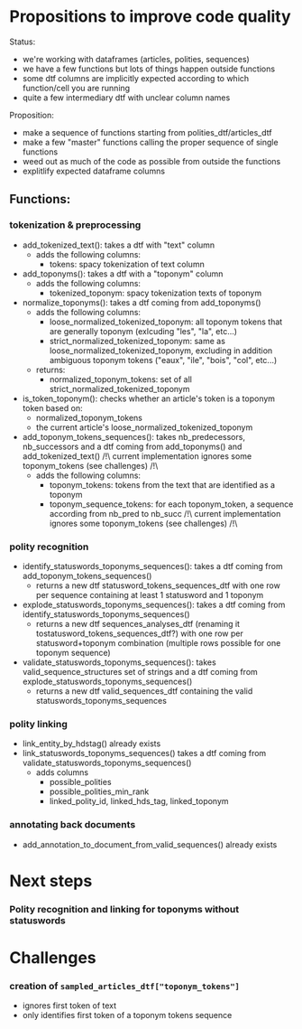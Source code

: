 # Propositions to improve code quality
Status:
- we're working with dataframes (articles, polities, sequences)
- we have a few functions but lots of things happen outside functions
- some dtf columns are implicitly expected according to which function/cell you are running
- quite a few intermediary dtf with unclear column names

Proposition:
- make a sequence of functions starting from polities_dtf/articles_dtf
- make a few "master" functions calling the proper sequence of single functions
- weed out as much of the code as possible from outside the functions
- explitlify expected dataframe columns 

## Functions:
### tokenization & preprocessing
- add_tokenized_text(): takes a dtf with "text" column
    + adds the following columns:
        - tokens: spacy tokenization of text column
- add_toponyms(): takes a dtf with a "toponym" column
    + adds the following columns:
        - tokenized_toponym: spacy tokenization texts of toponym
- normalize_toponyms(): takes a dtf coming from add_toponyms()
    + adds the following columns:
        - loose_normalized_tokenized_toponym: all toponym tokens that are generally toponym (exlcuding "les", "la", etc...)
        - strict_normalized_tokenized_toponym: same as loose_normalized_tokenized_toponym, excluding in addition ambiguous toponym tokens ("eaux", "ile", "bois", "col", etc...)
    + returns:
        - normalized_toponym_tokens: set of all strict_normalized_tokenized_toponym
- is_token_toponym(): checks whether an article's token is a toponym token based on:
    + normalized_toponym_tokens
    + the current article's loose_normalized_tokenized_toponym
- add_toponym_tokens_sequences(): takes nb_predecessors, nb_successors and a dtf coming from add_toponyms() and add_tokenized_text()
    /!\ current implementation ignores some toponym_tokens (see challenges) /!\
    + adds the following columns:
        - toponym_tokens: tokens from the text that are identified as a toponym 
        - toponym_sequence_tokens: for each toponym_token, a sequence according from nb_pred to nb_succ
    /!\ current implementation ignores some toponym_tokens (see challenges) /!\
### polity recognition
- identify_statuswords_toponyms_sequences(): takes a dtf coming from add_toponym_tokens_sequences()
    + returns a new dtf statusword_tokens_sequences_dtf with one row per sequence containing at least 1 statusword and 1 toponym
- explode_statuswords_toponyms_sequences(): takes a dtf coming from identify_statuswords_toponyms_sequences()
    + returns a new dtf sequences_analyses_dtf (renaming it tostatusword_tokens_sequences_dtf?) with one row per statusword+toponym combination (multiple rows possible for one toponym sequence)
- validate_statuswords_toponyms_sequences(): takes valid_sequence_structures set of strings and a dtf coming from explode_statuswords_toponyms_sequences()
    + returns a new dtf valid_sequences_dtf containing the valid statuswords_toponyms_sequences
### polity linking
- link_entity_by_hdstag() already exists
- link_statuswords_toponyms_sequences() takes a dtf coming from validate_statuswords_toponyms_sequences()
    + adds columns
        - possible_polities
        - possible_polities_min_rank
        - linked_polity_id, linked_hds_tag, linked_toponym
### annotating back documents 
- add_annotation_to_document_from_valid_sequences() already exists

# Next steps

### Polity recognition and linking for toponyms without statuswords

# Challenges

### creation of `sampled_articles_dtf["toponym_tokens"]`
- ignores first token of text
- only identifies first token of a toponym tokens sequence
